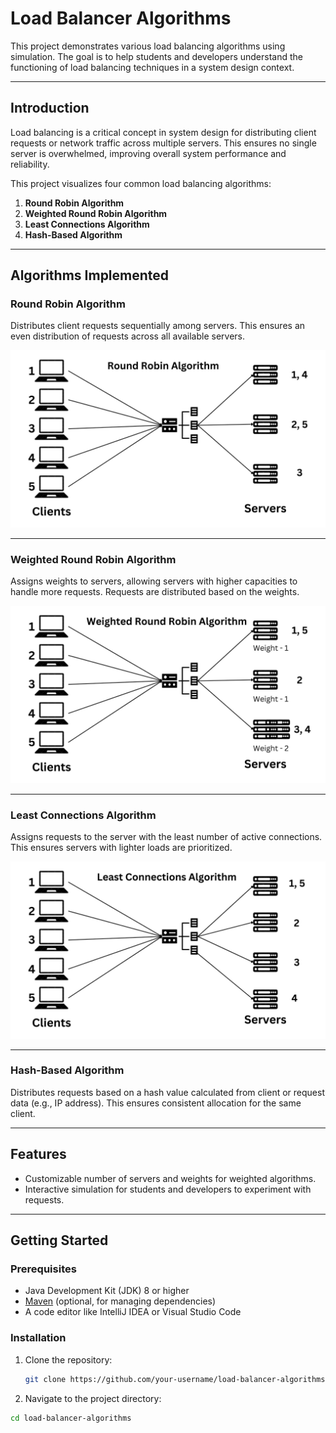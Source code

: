 # Load Balancer Algorithms

This project demonstrates various load balancing algorithms using simulation. The goal is to help students and developers understand the functioning of load balancing techniques in a system design context.

---

## Introduction
Load balancing is a critical concept in system design for distributing client requests or network traffic across multiple servers. This ensures no single server is overwhelmed, improving overall system performance and reliability.

This project visualizes four common load balancing algorithms:
1. **Round Robin Algorithm**
2. **Weighted Round Robin Algorithm**
3. **Least Connections Algorithm**
4. **Hash-Based Algorithm**

---

## Algorithms Implemented

### Round Robin Algorithm
Distributes client requests sequentially among servers. This ensures an even distribution of requests across all available servers.

![Round Robin](./Load_balance_images/1.jpg)

---

### Weighted Round Robin Algorithm
Assigns weights to servers, allowing servers with higher capacities to handle more requests. Requests are distributed based on the weights.

![Weighted Round Robin](./Load_balance_images/2.jpg)

---

### Least Connections Algorithm
Assigns requests to the server with the least number of active connections. This ensures servers with lighter loads are prioritized.

![Least Connections](./Load_balance_images/3.jpg)

---

### Hash-Based Algorithm
Distributes requests based on a hash value calculated from client or request data (e.g., IP address). This ensures consistent allocation for the same client.

---

## Features
- Customizable number of servers and weights for weighted algorithms.
- Interactive simulation for students and developers to experiment with requests.

---

## Getting Started

### Prerequisites
- Java Development Kit (JDK) 8 or higher
- [Maven](https://maven.apache.org/) (optional, for managing dependencies)
- A code editor like IntelliJ IDEA or Visual Studio Code

### Installation
1. Clone the repository:
   ```bash
   git clone https://github.com/your-username/load-balancer-algorithms.git

2. Navigate to the project directory:
  ```bash
  cd load-balancer-algorithms
